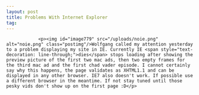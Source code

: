 ```yaml
---
layout: post
title: Problems With Internet Explorer
tag: 
---
```



                <p><img id="image779" src="/uploads/noie.png" alt="noie.png" class="postimg"/>Wolfgang called my attention yesterday to a problem displaying my site in IE. Currently IE <span style="text-decoration: line-through;">dies</span> stops loading after showing the preview picture of the first two mac ads, then two empty frames for the third mac ad and the first chad vader episode. I cannot certainly say why this happens, the page validates as XHTML1.1 and can be displayed in any other browser. IE7 also doesn't work. If possible use a different browser in the meantime. If not stay tuned until those pesky vids don't show up on the first page :D</p>
            
